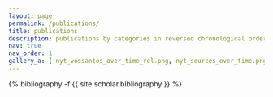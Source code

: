 ```yaml
---
layout: page
permalink: /publications/
title: publications
description: publications by categories in reversed chronological order. generated by jekyll-scholar.
nav: true
nav_order: 1
gallery_a: [ nyt_vossantos_over_time_rel.png, nyt_sources_over_time.png, nyt_vossantos_over_time_rel2.png ]
---
```

<!-- _pages/publications.md -->
<div class="publications">

{% bibliography -f {{ site.scholar.bibliography }} %}

</div>
